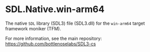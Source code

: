 # SDL.Native.win-arm64

The native `SDL` library (SDL3) file (SDL3.dll) for the `win-arm64` target framework moniker (TFM).

For more information, see the main repository: https://github.com/bottlenoselabs/SDL3-cs
